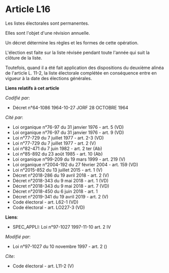 # Article L16

Les listes électorales sont permanentes. 

Elles sont l'objet d'une révision annuelle. 

Un décret détermine les règles et les formes de cette opération. 

L'élection est faite sur la liste révisée pendant toute l'année qui suit la clôture de la liste. 

Toutefois, quand il a été fait application des dispositions du deuxième alinéa de l'article L. 11-2, la liste électorale
complétée en conséquence entre en vigueur à la date des élections générales.

**Liens relatifs à cet article**

_Codifié par_:

  - Décret n°64-1086 1964-10-27 JORF 28 OCTOBRE 1964

_Cité par_:

  - Loi organique n°76-97 du 31 janvier 1976 - art. 5 (VD)
  - Loi organique n°76-97 du 31 janvier 1976 - art. 9 (VD)
  - Loi n°77-729 du 7 juillet 1977 - art. 2-3 (VD)
  - Loi n°77-729 du 7 juillet 1977 - art. 2 (V)
  - Loi n°82-471 du 7 juin 1982 - art. 2 ter (Ab)
  - Loi n°85-892 du 23 août 1985 - art. 10 (Ab)
  - Loi organique n°99-209 du 19 mars 1999 - art. 219 (V)
  - Loi organique n°2004-192 du 27 février 2004 - art. 159 (VD)
  - Loi n°2015-852 du 13 juillet 2015 - art. 1 (V)
  - Décret n°2018-286 du 19 avril 2018 - art. 2 (V)
  - Décret n°2018-343 du 9 mai 2018 - art. 1 (VD)
  - Décret n°2018-343 du 9 mai 2018 - art. 7 (VD)
  - Décret n°2018-450 du 6 juin 2018 - art. 1
  - Décret n°2019-341 du 19 avril 2019 - art. 2 (V)
  - Code électoral - art. L62-1 (VD)
  - Code électoral - art. LO227-3 (VD)

**Liens**:

  - SPEC_APPLI: Loi n°97-1027 1997-11-10 art. 2 IV

_Modifié par_:

  - Loi n°97-1027 du 10 novembre 1997 - art. 2 ()

_Cite_:

  - Code électoral - art. L11-2 (V)
